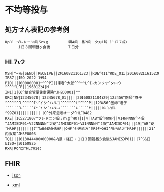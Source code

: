 # 不均等投与

## 処方せん表記の参考例
```
Rp01 プレドニン錠５ｍｇ         朝4錠、昼2錠、夕方1錠（１日７錠）
    　１日３回朝昼夕食後        ７日分
```

## HL7v2
```
MSH|^~\&|SEND||RECEIVE||20160821161523||RDE^O11^RDE_O11|201608211615230143|P|2.5||||||~ISO IR87||ISO 2022-1994
PID|||1000000001^^^^PI||患者^太郎^^^^^L^I~カンジャ^タロウ^^^^^L^P||19601224|M
IN1|1|06^組合管掌健康保険^JHSD0001|""
ORC|NW|12345678||12345678_01|||||20160821104529|123456^医師^春子^^^^^^^L^^^^^I~^イシ^ハルコ^^^^^^^L^^^^^P||123456^医師^春子^^^^^^^L^^^^^I~^イシ^ハルコ^^^^^^^L^^^^^P|||||01^内科^99Z01||||||||||||O^外来患者オーダ^HL70482
RXE||105271807^プレドニン錠５ｍｇ^HOT|1|4|TAB^錠^MR9P||V14NNNNN^４錠^JAMISDP01~V22NNNNN^２錠^JAMISDP01~V31NNNNN^１錠^JAMISDP01|||49|TAB^錠^MR9P||||||||7^TAB&錠&MR9P||OHP^外来処方^MR9P~OHI^院内処方^MR9P||||||21^内服薬^JHSP0003
TQ1|||1013044400000000&内服・経口・１日３回朝昼夕食後&JAMISDP01|||7^D&日&ISO+|20160825
RXR|PO^口^HL70162
```

## FHIR
- [json](https://github.com/Acedia-Belphegor/hl7v2-to-fhir/blob/master/examples/example-09/example_09.json)

- [xml](https://github.com/Acedia-Belphegor/hl7v2-to-fhir/blob/master/examples/example-09/example_09.xml)